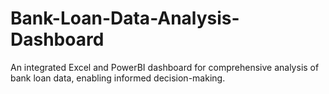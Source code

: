 # Bank-Loan-Data-Analysis-Dashboard
 An integrated Excel and PowerBI dashboard for comprehensive analysis of bank loan data, enabling informed decision-making.
